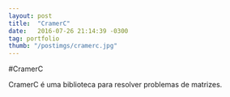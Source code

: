 ```yaml
---
layout: post
title:  "CramerC"
date:   2016-07-26 21:14:39 -0300
tag: portfolio
thumb: "/postimgs/cramerc.jpg"
---
```

#CramerC

CramerC é uma biblioteca para resolver problemas de matrizes.
